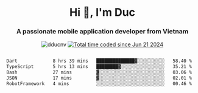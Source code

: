 <h1 align="center">
  Hi 👋, I'm  Duc</h1>
<h3 align="center">A passionate mobile application developer from Vietnam</h3>  
  
<p align="center"> <img src="https://komarev.com/ghpvc/?username=dducnv&label=Profile%20views&color=0e75b6&style=flat" alt="dducnv" /> 
<a href="https://wakatime.com/@4d2a2cd9-1bcb-4dd1-84a4-dce128a35137"><img src="https://wakatime.com/badge/user/4d2a2cd9-1bcb-4dd1-84a4-dce128a35137.svg" alt="Total time coded since Jun 21 2024" /></a>
</p>  

<div style="width: 100vw; overflow-x: auto; flex:center">
  <!--START_SECTION:waka-->

```txt
Dart             8 hrs 39 mins   ██████████████▓░░░░░░░░░░   58.40 %
TypeScript       5 hrs 13 mins   ████████▓░░░░░░░░░░░░░░░░   35.21 %
Bash             27 mins         ▓░░░░░░░░░░░░░░░░░░░░░░░░   03.06 %
JSON             17 mins         ▓░░░░░░░░░░░░░░░░░░░░░░░░   02.01 %
RobotFramework   4 mins          ░░░░░░░░░░░░░░░░░░░░░░░░░   00.46 %
```

<!--END_SECTION:waka-->
</div>




  
